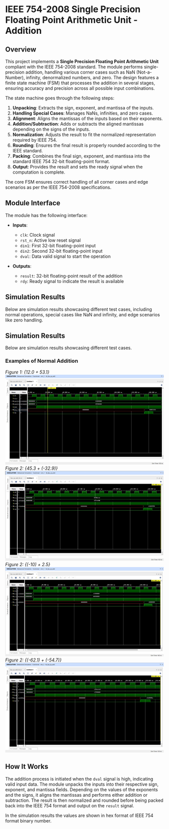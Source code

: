 # IEEE 754-2008 Single Precision Floating Point Arithmetic Unit - Addition

## Overview

This project implements a **Single Precision Floating Point Arithmetic Unit** compliant with the IEEE 754-2008 standard. The module performs single-precision addition, handling various corner cases such as NaN (Not-a-Number), infinity, denormalized numbers, and zero. The design features a finite state machine (FSM) that processes the addition in several stages, ensuring accuracy and precision across all possible input combinations.

The state machine goes through the following steps:

1. **Unpacking**: Extracts the sign, exponent, and mantissa of the inputs.
2. **Handling Special Cases**: Manages NaNs, infinities, and zero cases.
3. **Alignment**: Aligns the mantissas of the inputs based on their exponents.
4. **Addition/Subtraction**: Adds or subtracts the aligned mantissas depending on the signs of the inputs.
5. **Normalization**: Adjusts the result to fit the normalized representation required by IEEE 754.
6. **Rounding**: Ensures the final result is properly rounded according to the IEEE standard.
7. **Packing**: Combines the final sign, exponent, and mantissa into the standard IEEE 754 32-bit floating-point format.
8. **Output**: Provides the result and sets the ready signal when the computation is complete.

The core FSM ensures correct handling of all corner cases and edge scenarios as per the IEEE 754-2008 specifications.

## Module Interface

The module has the following interface:

- **Inputs**:
  - `clk`: Clock signal
  - `rst_n`: Active low reset signal
  - `din1`: First 32-bit floating-point input
  - `din2`: Second 32-bit floating-point input
  - `dval`: Data valid signal to start the operation

- **Outputs**:
  - `result`: 32-bit floating-point result of the addition
  - `rdy`: Ready signal to indicate the result is available

## Simulation Results

Below are simulation results showcasing different test cases, including normal operations, special cases like NaN and infinity, and edge scenarios like zero handling.

## Simulation Results

Below are simulation results showcasing different test cases.

### Examples of Normal Addition
*Figure 1: {12.0 + 53.1}*
![12.0 + 53.1](https://github.com/Erandee-Jayathilaka/Floating_Point_Arithmetic_Unit/blob/main/Addition/Simulation_results/12.0_53.1.jpg)
*Figure 2: {45.3 + (-32.9)}*
![45.3 + (-32.9)](https://github.com/Erandee-Jayathilaka/Floating_Point_Arithmetic_Unit/blob/main/Addition/Simulation_results/45.3_-32.9.jpg)
*Figure 2: {(-10) + 2.5}*
![(-10) + 2.5](https://github.com/Erandee-Jayathilaka/Floating_Point_Arithmetic_Unit/blob/main/Addition/Simulation_results/-10_2.5.jpg)
*Figure 2: {(-62.1) + (-54.7)}*
![(-62.1) + (-54.7)](https://github.com/Erandee-Jayathilaka/Floating_Point_Arithmetic_Unit/blob/main/Addition/Simulation_results/-62.1_-54.7.jpg)


## How It Works

The addition process is initiated when the `dval` signal is high, indicating valid input data. The module unpacks the inputs into their respective sign, exponent, and mantissa fields. Depending on the values of the exponents and the signs, it aligns the mantissas and performs either addition or subtraction. The result is then normalized and rounded before being packed back into the IEEE 754 format and output on the `result` signal.

In the simulation results the values are shown in hex format of IEEE 754 format binary number.



